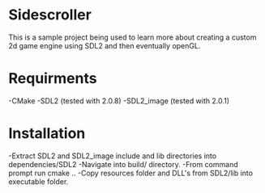 # Sidescroller
This is a sample project being used to learn more about creating a custom 2d game engine using SDL2 and then eventually openGL.
# Requirments
-CMake
-SDL2 (tested with 2.0.8)
-SDL2_image (tested with 2.0.1)

# Installation
-Extract SDL2 and SDL2_image include and lib directories into dependencies/SDL2
-Navigate into build/ directory.
-From command prompt run cmake ..
-Copy resources folder and DLL's from SDL2/lib into executable folder.